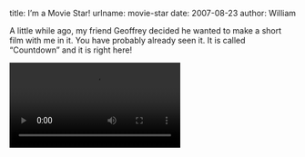 title: I&#x02bc;m a Movie Star!
urlname: movie-star
date: 2007-08-23
author: William

A little while ago, my friend Geoffrey decided he wanted to make a short film
with me in it. You have probably already seen it. It is called
&ldquo;Countdown&rdquo; and it is right here!

<video controls preload="metadata"><source src="{static}/images/2007-08-23-countdown.mp4"></video>
